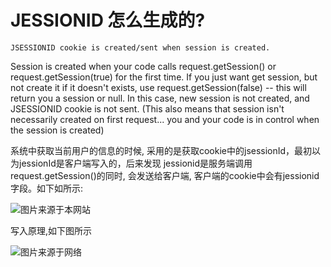 # JESSIONID 怎么生成的?

    JSESSIONID cookie is created/sent when session is created. 
Session is created when your code calls request.getSession() or request.getSession(true) for the first time. 
If you just want get session, but not create it if it doesn't exists, use request.getSession(false) -- this will return you a session or null. 
In this case, new session is not created, and JSESSIONID cookie is not sent.
 (This also means that session isn't necessarily created on first request... you and your code is in control when the session is created)


系统中获取当前用户的信息的时候, 采用的是获取cookie中的jsessionId，最初以为jessionId是客户端写入的，后来发现
jessionid是服务端调用request.getSession()的同时, 会发送给客户端, 客户端的cookie中会有jessionid字段。如下如所示:<br>

![图片来源于本网站]( https://uploads.disquscdn.com/images/ea0fafd8f1312c7c2fbbc5e4e25e17ba20c5e09ebc30c55e225d196eb1146d8e.png )


写入原理,如下图所示<br>


![图片来源于网络]( https://uploads.disquscdn.com/images/5dbd2c8d391c05eb6bf6c36cba4ff934995c66b544175cae9e2e63f118c142de.png )